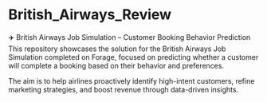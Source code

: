 # British_Airways_Review
✈️ British Airways Job Simulation – Customer Booking Behavior Prediction
This repository showcases the solution for the British Airways Job Simulation completed on Forage, focused on predicting whether a customer will complete a booking based on their behavior and preferences.

The aim is to help airlines proactively identify high-intent customers, refine marketing strategies, and boost revenue through data-driven insights.
